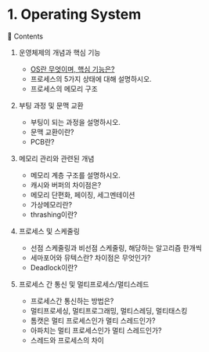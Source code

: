 # 1. Operating System

📖 Contents

1. 운영체제의 개념과 핵심 기능
   - [OS란 무엇이며, 핵심 기능은?](https://github.com/inflearn-cs-study/cs/tree/main/Operating%20System/OS_01)
    - 프로세스의 5가지 상태에 대해 설명하시오.
    - 프로세스의 메모리 구조

2. 부팅 과정 및 문맥 교환
    - 부팅이 되는 과정을 설명하시오.
    - 문맥 교환이란?
    - PCB란?

3. 메모리 관리와 관련된 개념
    - 메모리 계층 구조를 설명하시오.
    - 캐시와 버퍼의 차이점은?
    - 메모리 단편화, 페이징, 세그멘테이션
    - 가상메모리란?
    - thrashing이란?

4. 프로세스 및 스케줄링
    - 선점 스케줄링과 비선점 스케줄링, 해당하는 알고리즘 한개씩
    - 세마포어와 뮤텍스란? 차이점은 무엇인가?
    - Deadlock이란?

5. 프로세스 간 통신 및 멀티프로세스/멀티스레드
    - 프로세스간 통신하는 방법은?
    - 멀티프로세싱, 멀티프로그래밍, 멀티스레딩, 멀티태스킹
    - 톰캣은 멀티 프로세스인가 멀티 스레드인가?
    - 아파치는 멀티 프로세스인가 멀티 스레드인가?
    - 스레드와 프로세스의 차이